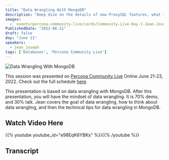 ```yaml
---
title: "Data Wrangling With MongoDB"
description: "Deep dive on the details of new ProxySQL features, what they have to offer and how you can get the most out of them."
images:
  -  events/percona-community-live/cards/Community-Live-Day-1-Jean-Joseph.jpg
PublishedDate: "2022-06-21"
draft: false
day: "June 21"
speakers:
  - jean_joseph
tags: ['Databases', 'Percona Community Live']
---
```


![Data Wrangling With MongoDB](events/percona-community-live/cards/Community-Live-Day-1-Jean-Joseph.jpg)

This session was presented on [Percona Community Live](/events/percona-community-live-2022/) Online June 21-23, 2022. Check out the full schedule [here](/events/percona-community-live-2022/).

This presentation is based on data wrangling with MongoDB. After this presentation, you will have the mindset of data wrangling. It is 70% demo, and 30% talk. Jean covers the goal of data wrangling, how to think about data wrangling, and then the technical tips for data wrangling in MongoDB.

## Watch Video Here

{{% youtube youtube_id="e98EqK6YBKs" %}}{{% /youtube %}}

## Transcript

